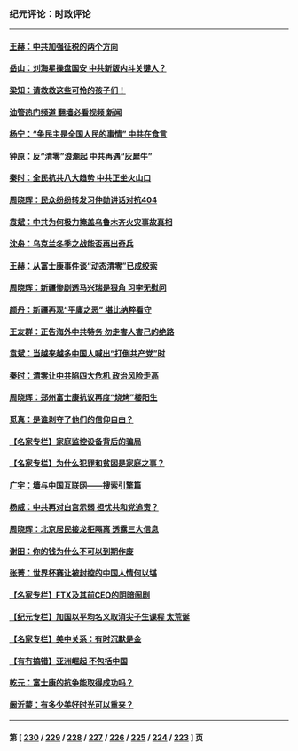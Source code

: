 ### 纪元评论：时政评论
---
#### [王赫：中共加强征税的两个方向](../../pages/nsc1025/n13874805.md?11290330) 
#### [岳山：刘海星操盘国安 中共新版内斗关键人？](../../pages/nsc1025/n13874049.md?11290330) 
#### [梁知：请救救这些可怜的孩子们！](../../pages/nsc1025/n13874533.md?11290330) 
#### [油管热门频道 翻墙必看视频 新闻](ok?11290330)
#### [杨宁：“争民主是全国人民的事情” 中共在食言](../../pages/nsc1025/n13874502.md?11290330) 
#### [钟原：反“清零”浪潮起 中共再遇“灰犀牛”](../../pages/nsc1025/n13874313.md?11290330) 
#### [秦时：全民抗共八大趋势 中共正坐火山口](../../pages/nsc1025/n13874244.md?11290330) 
#### [周晓辉：民众纷纷转发习仲勋讲话对抗404](../../pages/nsc1025/n13874155.md?11290330) 
#### [袁斌：中共为何极力掩盖乌鲁木齐火灾事故真相](../../pages/nsc1025/n13873970.md?11290330) 
#### [沈舟：乌克兰冬季之战能否再出奇兵](../../pages/nsc1025/n13873921.md?11290330) 
#### [王赫：从富士康事件谈“动态清零”已成绞索](../../pages/nsc1025/n13873854.md?11290330) 
#### [周晓辉：新疆惨剧透马兴瑞是狠角 习李无慰问](../../pages/nsc1025/n13873817.md?11290330) 
#### [颜丹：新疆再现“平庸之恶” 堪比纳粹看守](../../pages/nsc1025/n13873805.md?11290330) 
#### [王友群：正告海外中共特务 勿走害人害己的绝路](../../pages/nsc1025/n13873818.md?11290330) 
#### [袁斌：当越来越多中国人喊出“打倒共产党”时](../../pages/nsc1025/n13873487.md?11290330) 
#### [秦时：清零让中共陷四大危机 政治风险走高](../../pages/nsc1025/n13873305.md?11290330) 
#### [周晓辉：郑州富士康抗议再度“烧烤”楼阳生](../../pages/nsc1025/n13873226.md?11290330) 
#### [觅真：是谁剥夺了他们的信仰自由？](../../pages/nsc1025/n13873169.md?11290330) 
#### [【名家专栏】家庭监控设备背后的骗局](../../pages/nsc1025/n13873058.md?11290330) 
#### [【名家专栏】为什么犯罪和贫困是家庭之事？](../../pages/nsc1025/n13872999.md?11290330) 
#### [广宇：墙与中国互联网——搜索引擎篇](../../pages/nsc1025/n13872921.md?11290330) 
#### [杨威：中共再对白宫示弱 担忧共和党追责？](../../pages/nsc1025/n13872691.md?11290330) 
#### [周晓辉：北京居民接龙拒隔离 透露三大信息](../../pages/nsc1025/n13872521.md?11290330) 
#### [谢田：你的钱为什么不可以到期作废](../../pages/nsc1025/n13872436.md?11290330) 
#### [张菁：世界杯赛让被封控的中国人情何以堪](../../pages/nsc1025/n13872516.md?11290330) 
#### [【名家专栏】FTX及其前CEO的阴暗闹剧](../../pages/nsc1025/n13872390.md?11290330) 
#### [【纪元专栏】加国以平均名义取消尖子生课程 太荒诞](../../pages/nsc1025/n13872449.md?11290330) 
#### [【名家专栏】美中关系：有时沉默是金](../../pages/nsc1025/n13872304.md?11290330) 
#### [【有冇搞错】亚洲崛起 不包括中国](../../pages/nsc1025/n13872087.md?11290330) 
#### [乾元：富士康的抗争能取得成功吗？](../../pages/nsc1025/n13872241.md?11290330) 
#### [阚沂蒙：有多少美好时光可以重来？](../../pages/nsc1025/n13872175.md?11290330) 

---
#### 第 [ [230](./230.md?11290330) / [229](./229.md?11290330) / [228](./228.md?11290330) / [227](./227.md?11290330) / [226](./226.md?11290330) / [225](./225.md?11290330) / [224](./224.md?11290330) / [223](./223.md?11290330) ] 页

